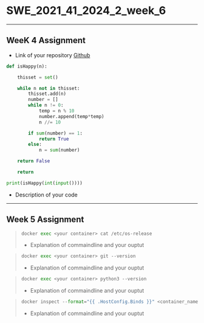 # SWE_2021_41_2024_2_week_6
---
## WeeK 4 Assignment
* Link of your repository [Github](https://github.com/Lee-seunghyeon2/-SWE_2021_41_2024_2_week_4/blob/main/2021310999_%EC%9D%B4%EC%8A%B9%ED%98%84%20(5).ipynb)  
</pre>

```python
def isHappy(n):

    thisset = set()

    while n not in thisset:
        thisset.add(n)
        number = []
        while n != 0:
            temp = n % 10
            number.append(temp*temp)
            n //= 10

        if sum(number) == 1:
            return True
        else:
            n = sum(number)

    return False

    return

print(isHappy(int(input())))
```
* Description of your code
---
## Week 5 Assignment


</pre>

>```python  
>docker exec <your container> cat /etc/os-release 
>``` 
>* Explanation of commaindline and your ouptut

</pre>  

>```python   
>docker exec <your container> git --version
>```
>* Explanation of commaindline and your ouptut

</pre>

>```python   
>docker exec <your container> python3 --version
>```
>* Explanation of commaindline and your ouptut

</pre>

>```python   
>docker inspect --format="{{ .HostConfig.Binds }}" <container_name>
>```
>* Explanation of commaindline and your ouptut
